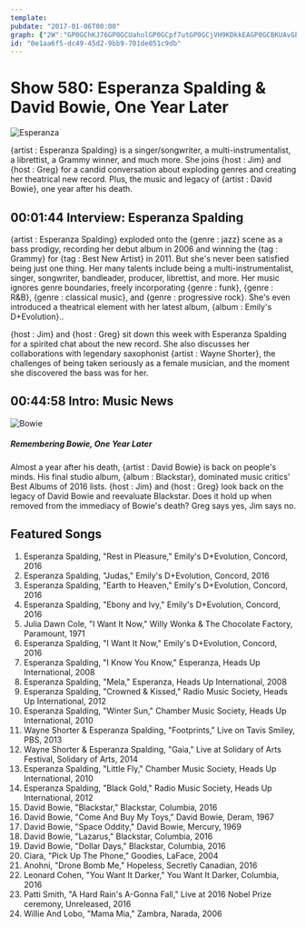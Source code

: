 ```yaml
---
template: 
pubdate: "2017-01-06T00:00"
graph: {"2W":"GP0GChKJ76GP0GCUaholGP0GCpf7utGP0GCjVH9KDkkEAGP0GCBKUAvGP0GC17DyPGP0GCBD1BVUahol","22Y":""}
id: "0e1aa6f5-dc49-45d2-9bb9-701de051c9db"
---
```






# Show 580: Esperanza Spalding & David Bowie, One Year Later

![Esperanza](https://static.soundopinions.org/images/2016/esperanza%202.jpg)

{artist : Esperanza Spalding} is a singer/songwriter, a multi-instrumentalist, a librettist, a Grammy winner, and much more. She joins {host : Jim} and {host : Greg} for a candid conversation about exploding genres and creating her theatrical new record. Plus, the music and legacy of {artist : David Bowie}, one year after his death.



## 00:01:44 Interview: Esperanza Spalding

{artist : Esperanza Spalding} exploded onto the {genre : jazz} scene as a bass prodigy, recording her debut album in 2006 and winning the {tag : Grammy} for {tag : Best New Artist} in 2011. But she's never been satisfied being just one thing. Her many talents include being a multi-instrumentalist, singer, songwriter, bandleader, producer, librettist, and more. Her music ignores genre boundaries, freely incorporating {genre : funk}, {genre : R&B}, {genre : classical music}, and {genre : progressive rock}. She's even introduced a theatrical element with her latest album, {album : Emily's D+Evolution}..

{host : Jim} and {host : Greg} sit down this week with Esperanza Spalding for a spirited chat about the new record. She also discusses her collaborations with legendary saxophonist {artist : Wayne Shorter}, the challenges of being taken seriously as a female musician, and the moment she discovered the bass was for her.



## 00:44:58 Intro: Music News

![Bowie](https://static.soundopinions.org/assets/580/22Y0.jpeg)

##### Remembering Bowie, One Year Later

Almost a year after his death, {artist : David Bowie} is back on people's minds. His final studio album, {album : Blackstar}, dominated music critics' Best Albums of 2016 lists. {host : Jim} and {host : Greg} look back on the legacy of David Bowie and reevaluate Blackstar. Does it hold up when removed from the immediacy of Bowie's death? Greg says yes, Jim says no.



## Featured Songs

1. Esperanza Spalding, "Rest in Pleasure," Emily's D+Evolution, Concord, 2016
2. Esperanza Spalding, "Judas," Emily's D+Evolution, Concord, 2016
3. Esperanza Spalding, "Earth to Heaven," Emily's D+Evolution, Concord, 2016
4. Esperanza Spalding, "Ebony and Ivy," Emily's D+Evolution, Concord, 2016
5. Julia Dawn Cole, "I Want It Now," Willy Wonka & The Chocolate Factory, Paramount, 1971
6. Esperanza Spalding, "I Want It Now," Emily's D+Evolution, Concord, 2016
7. Esperanza Spalding, "I Know You Know," Esperanza, Heads Up International, 2008
8. Esperanza Spalding, "Mela," Esperanza, Heads Up International, 2008
9. Esperanza Spalding, "Crowned & Kissed," Radio Music Society, Heads Up International, 2012
10. Esperanza Spalding, "Winter Sun," Chamber Music Society, Heads Up International, 2010
11. Wayne Shorter & Esperanza Spalding, "Footprints," Live on Tavis Smiley, PBS, 2013
12. Wayne Shorter & Esperanza Spalding, "Gaia," Live at Solidary of Arts Festival, Solidary of Arts, 2014
13. Esperanza Spalding, "Little Fly," Chamber Music Society, Heads Up International, 2010
14. Esperanza Spalding, "Black Gold," Radio Music Society, Heads Up International, 2012
15. David Bowie, "Blackstar," Blackstar, Columbia, 2016
16. David Bowie, "Come And Buy My Toys," David Bowie, Deram, 1967
17. David Bowie, "Space Oddity," David Bowie, Mercury, 1969
18. David Bowie, "Lazarus," Blackstar, Columbia, 2016
19. David Bowie, "Dollar Days," Blackstar, Columbia, 2016
20. Ciara, "Pick Up The Phone," Goodies, LaFace, 2004
21. Anohni, "Drone Bomb Me," Hopeless, Secretly Canadian, 2016
22. Leonard Cohen, "You Want It Darker," You Want It Darker, Columbia, 2016
23. Patti Smith, "A Hard Rain's A-Gonna Fall," Live at 2016 Nobel Prize ceremony, Unreleased, 2016
24. Willie And Lobo, "Mama Mia," Zambra, Narada, 2006